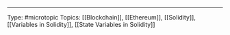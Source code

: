 
___
Type: #microtopic 
Topics: [[Blockchain]], [[Ethereum]], [[Solidity]], [[Variables in Solidity]], [[State Variables in Solidity]]

